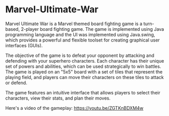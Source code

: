 # Marvel-Ultimate-War
Marvel Ultimate War is a Marvel themed board fighting game is a turn-based, 2-player board fighting game. The game is implemented using Java programming language and the UI was implemented using Java.swing, which provides a powerful and flexible toolset for creating graphical user interfaces (GUIs).

The objective of the game is to defeat your opponent by attacking and defending with your superhero characters. Each character has their unique set of powers and abilities, which can be used strategically to win battles. The game is played on an "5x5" board with a set of tiles that represent the playing field, and players can move their characters on these tiles to attack or defend.

The game features an intuitive interface that allows players to select their characters, view their stats, and plan their moves.

Here's a video of the gameplay: https://youtu.be/ZGTKnBDXM4w
